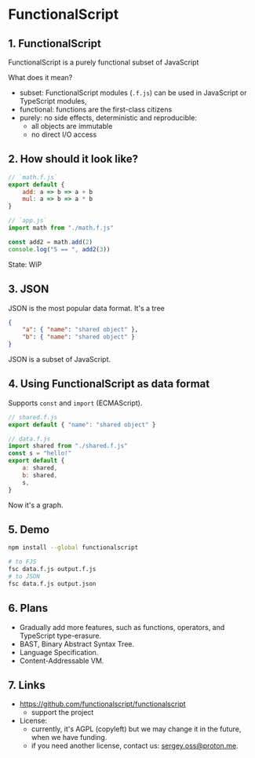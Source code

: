 # FunctionalScript

## 1. FunctionalScript

FunctionalScript is a purely functional subset of JavaScript

What does it mean?
- subset: FunctionalScript modules (`.f.js`) can be used in JavaScript or TypeScript modules,
- functional: functions are the first-class citizens
- purely: no side effects, deterministic and reproducible:
  - all objects are immutable
  - no direct I/O access

## 2. How should it look like?

```js
// `math.f.js`
export default {
    add: a => b => a + b
    mul: a => b => a * b
}
```

```js
// `app.js`
import math from "./math.f.js"

const add2 = math.add(2)
console.log("5 == ", add2(3))
```

State: WiP

## 3. JSON

JSON is the most popular data format. It's a tree

```json
{
    "a": { "name": "shared object" },
    "b": { "name": "shared object" }
}
```

JSON is a subset of JavaScript.

## 4. Using FunctionalScript as data format

Supports `const` and `import` (ECMAScript).

```js
// shared.f.js
export default { "name": "shared object" }
```

```js
// data.f.js
import shared from "./shared.f.js"
const s = "hello!"
export default {
    a: shared,
    b: shared,
    s,
}
```

Now it's a graph.

## 5. Demo

```sh
npm install --global functionalscript
```

```sh
# to FJS
fsc data.f.js output.f.js
# to JSON
fsc data.f.js output.json
```

## 6. Plans

- Gradually add more features, such as functions, operators, and
  TypeScript type-erasure.
- BAST, Binary Abstract Syntax Tree.
- Language Specification.
- Content-Addressable VM.

## 7. Links

- https://github.com/functionalscript/functionalscript
  - support the project
- License:
  - currently, it's AGPL (copyleft) but we may change it in the future, when we have funding.
  - if you need another license, contact us: sergey.oss@proton.me.
